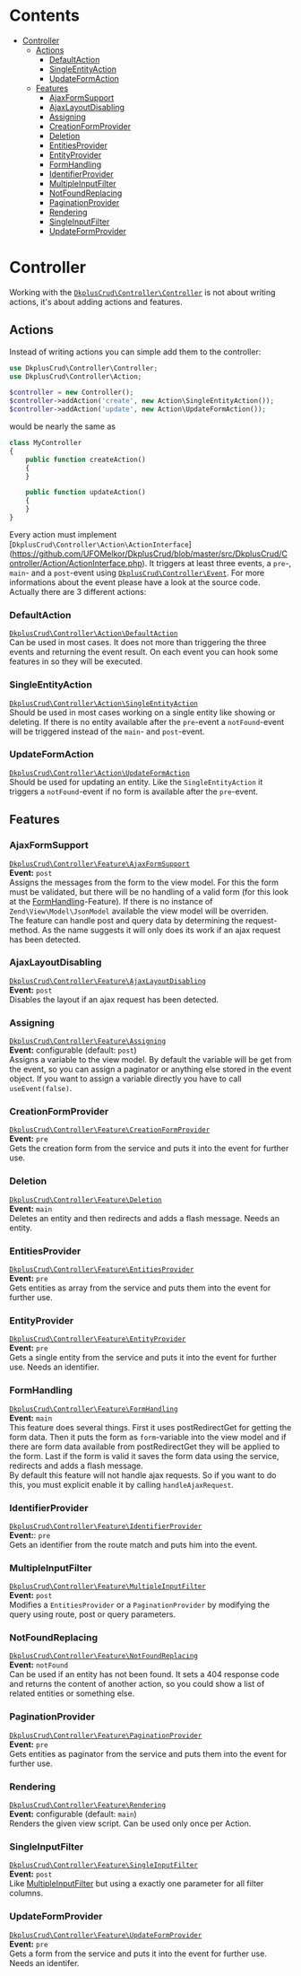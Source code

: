 # Contents

- [Controller](#controller)
    - [Actions](#actions)
        - [DefaultAction](#defaultaction)
        - [SingleEntityAction](#singleentityaction)
        - [UpdateFormAction](#updateformaction)
    - [Features](#features)
        - [AjaxFormSupport](#ajaxformsupport)
        - [AjaxLayoutDisabling](#ajaxlayoutdisabling)
        - [Assigning](#assigning)
        - [CreationFormProvider](#creationformprovider)
        - [Deletion](#deletion)
        - [EntitiesProvider](#entitiesprovider)
        - [EntityProvider](#entityprovider)
        - [FormHandling](#formhandling)
        - [IdentifierProvider](#identifierprovider)
        - [MultipleInputFilter](#multipleinputfilter)
        - [NotFoundReplacing](#notfoundreplacing)
        - [PaginationProvider](#paginationprovider)
        - [Rendering](#rendering)
        - [SingleInputFilter](#singleinputfilter)
        - [UpdateFormProvider](#updateformprovider)

# Controller

Working with the [`DkplusCrud\Controller\Controller`](https://github.com/UFOMelkor/DkplusCrud/blob/master/src/DkplusCrud/Controller/Controller.php)
is not about writing actions, it's about adding actions and features.

## Actions

Instead of writing actions you can simple add them to the controller:

```php
use DkplusCrud\Controller\Controller;
use DkplusCrud\Controller\Action;

$controller = new Controller();
$controller->addAction('create', new Action\SingleEntityAction());
$controller->addAction('update', new Action\UpdateFormAction());
```
would be nearly the same as

```php
class MyController
{
    public function createAction()
    {
    }

    public function updateAction()
    {
    }
}
```

Every action must implement [`DkplusCrud\Controller\Action\ActionInterface`]
(https://github.com/UFOMelkor/DkplusCrud/blob/master/src/DkplusCrud/Controller/Action/ActionInterface.php).
It triggers at least three events, a `pre`-, `main`- and a `post`-event using
[`DkplusCrud\Controller\Event`](https://github.com/UFOMelkor/DkplusCrud/blob/master/src/DkplusCrud/Controller/Event.php).
For more informations about the event please have a look at the source code.
Actually there are 3 different actions:

### DefaultAction

[`DkplusCrud\Controller\Action\DefaultAction`](https://github.com/UFOMelkor/DkplusCrud/blob/master/src/DkplusCrud/Controller/Action/DefaultAction.php)  
Can be used in most cases. It does not more than triggering the three events and
returning the event result. On each event you can hook some features in so they will be executed.

### SingleEntityAction

[`DkplusCrud\Controller\Action\SingleEntityAction`](https://github.com/UFOMelkor/DkplusCrud/blob/master/src/DkplusCrud/Controller/Action/SingleEntityAction.php)  
Should be used in most cases working on a single entity like showing or deleting.
If there is no entity available after the `pre`-event a `notFound`-event will be triggered
instead of the `main`- and `post`-event.

### UpdateFormAction

[`DkplusCrud\Controller\Action\UpdateFormAction`](https://github.com/UFOMelkor/DkplusCrud/blob/master/src/DkplusCrud/Controller/Action/UpdateFormAction.php)  
Should be used for updating an entity. Like the `SingleEntityAction` it triggers
a `notFound`-event if no form is available after the `pre`-event.

## Features

### AjaxFormSupport

[`DkplusCrud\Controller\Feature\AjaxFormSupport`](https://github.com/UFOMelkor/DkplusCrud/blob/master/src/DkplusCrud/Controller/Feature/AjaxFormSupport.php)  
**Event:** `post`  
Assigns the messages from the form to the view model. For this the form must be validated,
but there will be no handling of a valid form (for this look at the [FormHandling](#formhandling)-Feature).
If there is no instance of `Zend\View\Model\JsonModel` available the view model will be overriden.  
The feature can handle post and query data by determining the request-method.
As the name suggests it will only does its work if an ajax request has been detected.

### AjaxLayoutDisabling

[`DkplusCrud\Controller\Feature\AjaxLayoutDisabling`](https://github.com/UFOMelkor/DkplusCrud/blob/master/src/DkplusCrud/Controller/Feature/AjaxLayoutDisabling.php)  
**Event:** `post`  
Disables the layout if an ajax request has been detected.

### Assigning

[`DkplusCrud\Controller\Feature\Assigning`](https://github.com/UFOMelkor/DkplusCrud/blob/master/src/DkplusCrud/Controller/Feature/Assigning.php)  
**Event:** configurable (default: `post`)  
Assigns a variable to the view model. By default the variable will be get from the event,
so you can assign a paginator or anything else stored in the event object.
If you want to assign a variable directly you have to call `useEvent(false)`.

### CreationFormProvider

[`DkplusCrud\Controller\Feature\CreationFormProvider`](https://github.com/UFOMelkor/DkplusCrud/blob/master/src/DkplusCrud/Controller/Feature/CreationFormProvider.php)  
**Event:** `pre`  
Gets the creation form from the service and puts it into the event for further use.

### Deletion

[`DkplusCrud\Controller\Feature\Deletion`](https://github.com/UFOMelkor/DkplusCrud/blob/master/src/DkplusCrud/Controller/Feature/Deletion.php)  
**Event:** `main`  
Deletes an entity and then redirects and adds a flash message. Needs an entity.

### EntitiesProvider

[`DkplusCrud\Controller\Feature\EntitiesProvider`](https://github.com/UFOMelkor/DkplusCrud/blob/master/src/DkplusCrud/Controller/Feature/EntitiesProvider.php)  
**Event:** `pre`  
Gets entities as array from the service and puts them into the event for further use.

### EntityProvider
[`DkplusCrud\Controller\Feature\EntityProvider`](https://github.com/UFOMelkor/DkplusCrud/blob/master/src/DkplusCrud/Controller/Feature/EntityProvider.php)  
**Event:** `pre`  
Gets a single entity from the service and puts it into the event for further use. Needs an identifier.

### FormHandling

[`DkplusCrud\Controller\Feature\FormHandling`](https://github.com/UFOMelkor/DkplusCrud/blob/master/src/DkplusCrud/Controller/Feature/FormHandling.php)  
**Event:** `main`  
This feature does several things. First it uses postRedirectGet for getting the form data.
Then it puts the form as `form`-variable into the view model and if there are form data
available from postRedirectGet they will be applied to the form. Last if the form is valid it
saves the form data using the service, redirects and adds a flash message.  
By default this feature will not handle ajax requests. So if you want to do this,
you must explicit enable it by calling `handleAjaxRequest`.

### IdentifierProvider

[`DkplusCrud\Controller\Feature\IdentifierProvider`](https://github.com/UFOMelkor/DkplusCrud/blob/master/src/DkplusCrud/Controller/Feature/IdentifierProvider.php)  
**Event:**: `pre`  
Gets an identifier from the route match and puts him into the event.

### MultipleInputFilter

[`DkplusCrud\Controller\Feature\MultipleInputFilter`](https://github.com/UFOMelkor/DkplusCrud/blob/master/src/DkplusCrud/Controller/Feature/MultipleInputFilter.php)  
**Event:** `post`  
Modifies a `EntitiesProvider` or a `PaginationProvider` by modifying the query using route, post or query parameters.

### NotFoundReplacing

[`DkplusCrud\Controller\Feature\NotFoundReplacing`](https://github.com/UFOMelkor/DkplusCrud/blob/master/src/DkplusCrud/Controller/Feature/NotFoundReplacing.php)  
**Event:** `notFound`  
Can be used if an entity has not been found. It sets a 404 response code and returns the content of another action,
so you could show a list of related entities or something else.

### PaginationProvider

[`DkplusCrud\Controller\Feature\PaginationProvider`](https://github.com/UFOMelkor/DkplusCrud/blob/master/src/DkplusCrud/Controller/Feature/PaginationProvider.php)  
**Event:** `pre`  
Gets entities as paginator from the service and puts them into the event for further use.

### Rendering

[`DkplusCrud\Controller\Feature\Rendering`](https://github.com/UFOMelkor/DkplusCrud/blob/master/src/DkplusCrud/Controller/Feature/Rendering.php)  
**Event:** configurable (default: `main`)  
Renders the given view script. Can be used only once per Action.

### SingleInputFilter

[`DkplusCrud\Controller\Feature\SingleInputFilter`](https://github.com/UFOMelkor/DkplusCrud/blob/master/src/DkplusCrud/Controller/Feature/SingleInputFilter.php)  
**Event:** `post`  
Like [MultipleInputFilter](#multipleinputfilter) but using a exactly one parameter for all filter columns.

### UpdateFormProvider

[`DkplusCrud\Controller\Feature\UpdateFormProvider`](https://github.com/UFOMelkor/DkplusCrud/blob/master/src/DkplusCrud/Controller/Feature/UpdateFormProvider.php)  
**Event:** `pre`  
Gets a form from the service and puts it into the event for further use. Needs an identifer.